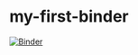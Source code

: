 # my-first-binder
[![Binder](https://mybinder.org/badge_logo.svg)](https://mybinder.org/v2/gh/https://mybinder.org/v2/gh/Amarojk/my-first-binder/HEAD)
